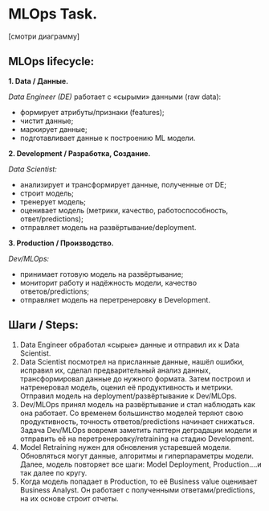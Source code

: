 # MLOps Task.

[смотри диаграмму]

## MLOps lifecycle:

**1.	Data / Данные.**

_Data Engineer (DE)_ работает с «сырыми» данными (raw data): 
- формирует атрибуты/признаки (features);
- чистит данные;
- маркирует данные;
- подготавливает данные к построению ML модели.

**2.	Development / Разработка, Создание.**

_Data Scientist:_
- анализирует и трансформирует данные, полученные от DE;
- строит модель;
- тренерует модель;
- оценивает модель (метрики, качество, работоспособность, ответ/predictions);
- отправляет модель на развёртывание/deployment.

**3.	Production / Производство.**

_Dev/MLOps:_
- принимает готовую модель на развёртывание;
- мониторит работу и надёжность модели, качество ответов/predictions;
- отправляет модель на перетренеровку в Development.

## Шаги / Steps:
1.	Data Engineer обработал «сырые» данные и отправил их к Data Scientist.
2.	Data Scientist посмотрел на присланные данные, нашёл ошибки, исправил их, сделал предварительный анализ данных, трансформировал данные до нужного формата. Затем построил и натренеровал модель, оценил её продуктивность и метрики. Отправил модель на deployment/развёртывание к Dev/MLOps.
3.	Dev/MLOps принял модель на развёртывание и стал наблюдать как она работает. Со временем большинство моделей теряют свою продуктивность, точность ответов/predictions начинает снижаться. Задача Dev/MLOps вовремя заметить паттерн деградации модели и отправить её на перетренеровку/retraining на стадию Development. 
4.	Model Retraining нужен для обновления устаревшей модели. Обновляться могут данные, алгоритмы и гиперпараметры модели. Далее, модель повторяет все шаги: Model Deployment, Production….и так далее по кругу.
5.	Когда модель попадает в Production, то её Business value оценивает Business Analyst. Он работает с полученными ответами/predictions, на их основе строит отчеты.

